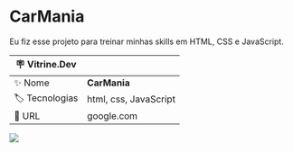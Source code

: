 
# CarMania

Eu fiz esse projeto para treinar minhas skills em HTML, CSS e JavaScript.

| :placard: Vitrine.Dev |     |
| -------------  | --- |
| :sparkles: Nome        | **CarMania**
| :label: Tecnologias | html, css, JavaScript
| :rocket: URL         | google.com

<!-- Inserir imagem com a #vitrinedev ao final do link -->
![](https://user-images.githubusercontent.com/72042885/204170530-cda3d46c-7ac8-4e65-aa82-e08480178fb8.JPG#vitrinedev)
